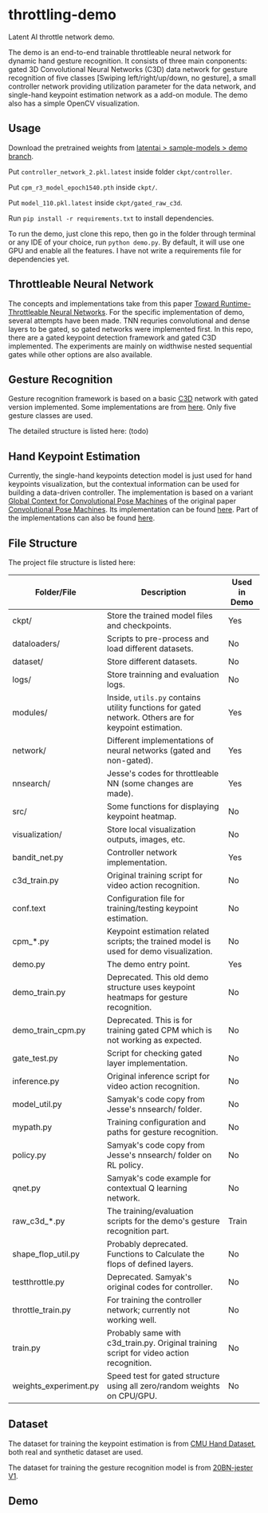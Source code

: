 # throttling-demo

Latent AI throttle network demo.

The demo is an end-to-end trainable throttleable neural network for dynamic hand gesture recognition. It consists of three main conponents: gated 3D Convolutional Neural Networks (C3D) data network for gesture recognition of five classes [Swiping left/right/up/down, no gesture], a small controller network providing utilization parameter for the data network, and single-hand keypoint estimation network as a add-on module. The demo also has a simple OpenCV visualization.


## Usage
Download the pretrained weights from [latentai > sample-models > demo branch](https://gitlab.com/latentai/sample-models/tree/demo/demo). 

Put `controller_network_2.pkl.latest` inside folder  `ckpt/controller`. 

Put `cpm_r3_model_epoch1540.pth` inside `ckpt/`. 

Put `model_110.pkl.latest` inside `ckpt/gated_raw_c3d`.

Run `pip install -r requirements.txt` to install dependencies.

To run the demo, just clone this repo, then go in the folder through terminal or any IDE of your choice, run `python demo.py`. By default, it will use one GPU and enable all the features. I have not write a requirements file for dependencies yet. 

## Throttleable Neural Network

The concepts and implementations take from this paper [Toward Runtime-Throttleable Neural Networks](https://arxiv.org/abs/1905.13179). For the specific implementation of demo, several attempts have been made. TNN requries convolutional and dense layers to be gated, so gated networks were implemented first. In this repo, there are a gated keypoint detection framework and gated C3D implemented. The experiments are mainly on widthwise nested sequential gates while other options are also available.

## Gesture Recognition

Gesture recognition framework is based on a basic [C3D](https://arxiv.org/abs/1412.0767) network with gated version implemented. Some implementations are from [here](https://github.com/jfzhang95/pytorch-video-recognition). Only five gesture classes are used.

The detailed structure is listed here: (todo)

## Hand Keypoint Estimation

Currently, the single-hand keypoints detection model is just used for hand keypoints visualization, but the contextual information can be used for building a data-driven controller. The implementation is based on a variant [Global Context for Convolutional Pose Machines](https://arxiv.org/pdf/1906.04104.pdf) of the original paper  [Convolutional Pose Machines](https://arxiv.org/pdf/1602.00134.pdf). Its implementation can be found [here](https://github.com/Daniil-Osokin/gccpm-look-into-person-cvpr19.pytorch). Part of the implementations can also be found [here](https://github.com/HowieMa/CPM_Pytorch).

## File Structure

The project file structure is listed here:

| Folder/File | Description | Used in Demo |
| ----------- | ----------- | ------------ |
| ckpt/ | Store the trained model files and checkpoints. | Yes |
| dataloaders/  |   Scripts to pre-process and load different datasets.| No |
| dataset/   |    Store different datasets.| No |
| logs/ |       Store trainning and evaluation logs.| No |
| modules/ |    Inside, `utils.py` contains utility functions for gated network. Others are for keypoint estimation.| Yes |
| network/ |  Different implementations of neural networks (gated and non-gated).| Yes |
| nnsearch/ | Jesse's codes for throttleable NN (some changes are made). | Yes |
| src/ | Some functions for displaying keypoint heatmap. | No |
| visualization/ | Store local visualization outputs, images, etc. | No |
| bandit_net.py | Controller network implementation. | Yes |
| c3d_train.py | Original training script for video action recognition.| No |
| conf.text | Configuration file for training/testing keypoint estimation. | No |
| cpm_*.py | Keypoint estimation related scripts; the trained model is used for demo visualization. | No |
| demo.py | The demo entry point. | Yes |
| demo_train.py | Deprecated. This old demo structure uses keypoint heatmaps for gesture recognition. | No |
| demo_train_cpm.py | Deprecated. This is for training gated CPM which is not working as expected. | No |
| gate_test.py | Script for checking gated layer implementation. | No |
| inference.py | Original inference script for video action recognition. | No |
| model_util.py | Samyak's code copy from Jesse's nnsearch/ folder. | No |
| mypath.py | Training configuration and paths for gesture recognition. | No |
| policy.py | Samyak's code copy from Jesse's nnsearch/ folder on RL policy. | No |
| qnet.py | Samyak's code example for contextual Q learning network. | No |
| raw_c3d_*.py | The training/evaluation scripts for the demo's gesture recognition part. | Train |
| shape_flop_util.py | Probably deprecated. Functions to Calculate the flops of defined layers.| No |
| testthrottle.py | Deprecated. Samyak's original codes for controller. | No |
| throttle_train.py | For training the controller network; currently not working well. | No |
| train.py | Probably same with c3d_train.py. Original training script for video action recognition.| No |
| weights_experiment.py | Speed test for gated structure using all zero/random weights on CPU/GPU. | No |




## Dataset

The dataset for training the keypoint estimation is from [CMU Hand Dataset](http://domedb.perception.cs.cmu.edu/handdb.html), both real and synthetic dataset are used.

The dataset for training the gesture recognition model is from [20BN-jester V1](https://20bn.com/datasets/jester).

## Demo





